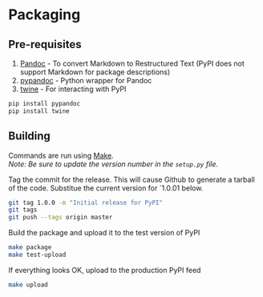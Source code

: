 # Packaging

## Pre-requisites

1. [Pandoc](https://pandoc.org/) - To convert Markdown to Restructured Text (PyPI does not support Markdown for package descriptions)
1. [pypandoc](https://pypi.python.org/pypi/pypandoc/) - Python wrapper for Pandoc
1. [twine](https://pypi.python.org/pypi/twine) - For interacting with PyPI

```sh
pip install pypandoc
pip install twine
```

## Building

Commands are run using [Make](https://www.gnu.org/software/make/).  
_Note: Be sure to update the version number in the `setup.py` file._

Tag the commit for the release. This will cause Github to generate a tarball of the code. Substitue the current version for `1.0.01 below.

```sh
git tag 1.0.0 -m "Initial release for PyPI"
git tags
git push --tags origin master
```

Build the package and upload it to the test version of PyPI

```sh
make package
make test-upload
```

If everything looks OK, upload to the production PyPI feed

```sh
make upload
```
